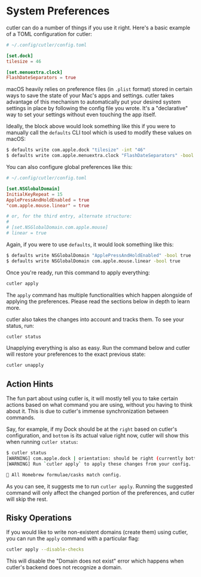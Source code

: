# System Preferences

cutler can do a number of things if you use it right. Here's a basic example of a TOML configuration for cutler:

```toml
# ~/.config/cutler/config.toml

[set.dock]
tilesize = 46

[set.menuextra.clock]
FlashDateSeparators = true
```

macOS heavily relies on preference files (in `.plist` format) stored in certain ways to save the state of your Mac's apps and settings. cutler takes advantage of this mechanism to automatically put your desired system settings in place by following the config file you wrote. It's a "declarative" way to set your settings without even touching the app itself.

Ideally, the block above would look something like this if you were to manually call the `defaults` CLI tool which is used to modify these values on macOS:

```bash
$ defaults write com.apple.dock "tilesize" -int "46"
$ defaults write com.apple.menuextra.clock "FlashDateSeparators" -bool true
```

You can also configure global preferences like this:

```toml
# ~/.config/cutler/config.toml

[set.NSGlobalDomain]
InitialKeyRepeat = 15
ApplePressAndHoldEnabled = true
"com.apple.mouse.linear" = true

# or, for the third entry, alternate structure:
#
# [set.NSGlobalDomain.com.apple.mouse]
# linear = true
```

Again, if you were to use `defaults`, it would look something like this:

```bash
$ defaults write NSGlobalDomain "ApplePressAndHoldEnabled" -bool true
$ defaults write NSGlobalDomain com.apple.mouse.linear -bool true
```

Once you're ready, run this command to apply everything:

```bash
cutler apply
```

The `apply` command has multiple functionalities which happen alongside of applying the preferences. Please read the sections below in depth to learn more.

cutler also takes the changes into account and tracks them. To see your status, run:

```bash
cutler status
```

Unapplying everything is also as easy. Run the command below and cutler will restore your preferences to the exact previous state:

```bash
cutler unapply
```

## Action Hints

The fun part about using cutler is, it will mostly tell you to take certain actions based on what command you are using, without you having to think about it. This is due to cutler's immense synchronization between commands.

Say, for example, if my Dock should be at the `right` based on cutler's configuration, and `bottom` is its actual value right now, cutler will show this when running `cutler status`:

```bash
$ cutler status
[WARNING] com.apple.dock | orientation: should be right (currently bottom)
[WARNING] Run `cutler apply` to apply these changes from your config.

🍎 All Homebrew formulae/casks match config.
```

As you can see, it suggests me to run `cutler apply`. Running the suggested command will only affect the changed portion of the preferences, and cutler will skip the rest.

## Risky Operations

If you would like to write non-existent domains (create them) using cutler, you can run the `apply` command with a particular flag:

```bash
cutler apply --disable-checks
```

This will disable the "Domain does not exist" error which happens when cutler's backend does not recognize a domain.

